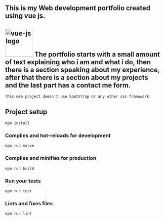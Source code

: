 ## This is my Web development portfolio created using vue js. 


## <img width="90" height="90" alt="vue-js logo" src="https://miro.medium.com/max/800/1*Pk2mZo1cBqfVqQi-mtAkuA.png"> The portfolio starts with a small amount of text explaining who i am and what i do, then there is a section speaking about my experience, after that there is a section about my projects and the last part has a contact me form.
```
This web project doesn't use bootstrap or any other css framework.
```
## Project setup
```
npm install
```

### Compiles and hot-reloads for development
```
npm run serve
```

### Compiles and minifies for production
```
npm run build
```

### Run your tests
```
npm run test
```

### Lints and fixes files
```
npm run lint
```
